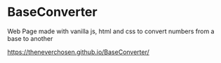 # BaseConverter
Web Page made with vanilla js, html and css to convert numbers from a base to another

https://theneverchosen.github.io/BaseConverter/